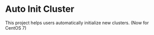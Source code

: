 # Auto Init Cluster
This project helps users automatically initialize new clusters. (Now for CentOS 7)